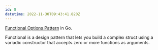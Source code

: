 ```yaml
---
id: 8
datetime: 2022-11-30T09:43:41.820Z
---
```


[Functional Options Pattern](https://michalzalecki.com/golang-options-pattern/) in Go.

Functional is a design pattern that lets you build a complex struct using a variadic constructor that accepts zero or more functions as arguments.
